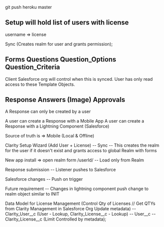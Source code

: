 git push heroku master

## Setup will hold list of users with license
username => license 

Sync (Creates realm for user and grants permission); 

## Forms Questions Question_Options Question_Criteria

Client Salesforce org will control when this is synced. 
User has only read access to these Template Objects.

## Response Answers (Image) Approvals

A Response can only be created by a user

A user can create a Response with a Mobile App
A user can create a Response with a Lightning Component (Salesforce)

Source of truth is => Mobile (Local & Offline)

Clarity Setup Wizard (Add User + License) 
-- Sync
-- This creates the realm for the user if it doesn't exist and grants access to global Realm with forms

New app install => open realm form /userId/
-- Load only from Realm

Response submission
-- Listener pushes to Salesforce

Salesforce changes
-- Push on trigger

Future requirement 
-- Changes in lightning component push change to realm object similar to INIT


Data Model for License Management (Control Qty of Licenses // Get QTYs from Clarity Management in Salesforce Org Update metadata)
-- Clarity_User__c (User - Lookup, Clarity_License__c - Lookup)
-- User__c
-- Clarity_License__c (Limit Controlled by metadata); 


